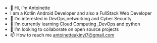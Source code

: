 - 👋 Hi, I’m Antoinette
-  I am a Kotlin Android Developer and also a FullStack Web Developer
- 👀 I’m interested in DevOps,networking and Cyber Security
- 🌱 I’m currently learning Cloud Computing ,DevOps and python
- 💞️ I’m looking to collaborate on open source projects
- 📫 How to reach me antoinetteakinyi7@gmail.com

<!---
Kisha-net/Kisha-net is a ✨ special ✨ repository because its `README.md` (this file) appears on your GitHub profile.
You can click the Preview link 
to take a look at your changes.
--->
